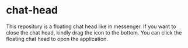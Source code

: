 # chat-head
This repository is a floating chat head like in messenger. If you want to close the chat head, kindly drag the icon to the bottom. You can click the floating chat head to open the application.
